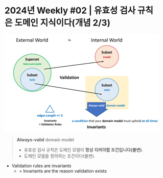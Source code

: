 # 2024년 Weekly #02 | 유효성 검사 규칙은 도메인 지식이다(개념 2/3)

![](./.images/2024-01-07-17-07-53.png)

> **Always-valid** domain model  
> - 유효성 검사 규칙은 도메인 모델이 **항상 지켜야할 조건입니다(불변)**.
> - 도메인 모델을 정의하는 조건이다(불변).

- Validation rules are invariants
  - = Invariants are the reason validation exists